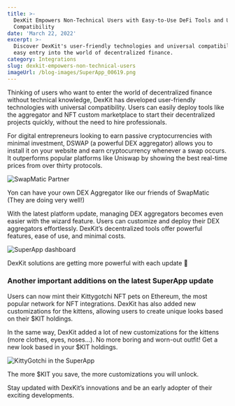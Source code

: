 ```yaml
---
title: >-
  DexKit Empowers Non-Technical Users with Easy-to-Use DeFi Tools and Universal
  Compatibility
date: 'March 22, 2022'
excerpt: >-
  Discover DexKit's user-friendly technologies and universal compatibility for
  easy entry into the world of decentralized finance.
category: Integrations
slug: dexkit-empowers-non-technical-users
imageUrl: /blog-images/SuperApp_00619.png
---
```


Thinking of users who want to enter the world of decentralized finance without technical knowledge, DexKit has developed user-friendly technologies with universal compatibility. Users can easily deploy tools like the aggregator and NFT custom marketplace to start their decentralized projects quickly, without the need to hire professionals.

For digital entrepreneurs looking to earn passive cryptocurrencies with minimal investment, DSWAP (a powerful DEX aggregator) allows you to install it on your website and earn cryptocurrency whenever a swap occurs. It outperforms popular platforms like Uniswap by showing the best real-time prices from over thirty protocols.

![SwapMatic Partner](/blog-images/swapmatic_dex.png)

Yon can have your own DEX Aggregator like our friends of SwapMatic (They are doing very well!)

With the latest platform update, managing DEX aggregators becomes even easier with the wizard feature. Users can customize and deploy their DEX aggregators effortlessly. DexKit’s decentralized tools offer powerful features, ease of use, and minimal costs.

![SuperApp dashboard](/blog-images/superapp_main.png)

DexKit solutions are getting more powerful with each update 💪

### Another important additions on the latest SuperApp update

Users can now mint their Kittygotchi NFT pets on Ethereum, the most popular network for NFT integrations. DexKit has also added new customizations for the kittens, allowing users to create unique looks based on their $KIT holdings.

In the same way, DexKit added a lot of new customizations for the kittens (more clothes, eyes, noses…). No more boring and worn-out outfit! Get a new look based in your $KIT holdings.

![KittyGotchi in the SuperApp](/blog-images/kitty_superapp.png)

The more $KIT you save, the more customizations you will unlock.

Stay updated with DexKit’s innovations and be an early adopter of their exciting developments.

